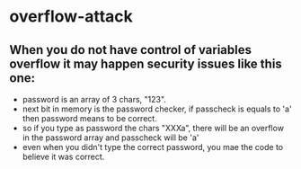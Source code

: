 # overflow-attack

## When you do not have control of variables overflow it may happen security issues like this one:

- password is an array of 3 chars, "123".
- next bit in memory is the password checker, if passcheck is equals to 'a' then password means to be correct.
- so if you type as password the chars "XXXa", there will be an overflow in the password array and passcheck will be 'a'
- even when you didn't type the correct password, you mae the code to believe it was correct.
